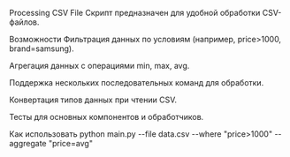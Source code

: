Processing CSV File
Скрипт предназначен для удобной обработки CSV-файлов.

Возможности
Фильтрация данных по условиям (например, price>1000, brand=samsung).

Агрегация данных с операциями min, max, avg.

Поддержка нескольких последовательных команд для обработки.

Конвертация типов данных при чтении CSV.

Тесты для основных компонентов и обработчиков.

Как использовать
python main.py --file data.csv --where "price>1000" --aggregate "price=avg"
